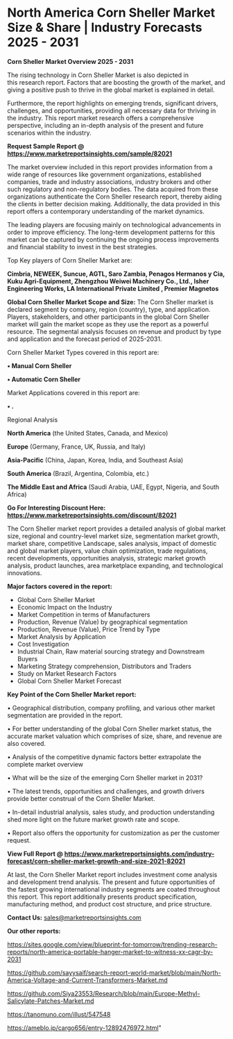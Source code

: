 # North America Corn Sheller Market Size & Share | Industry Forecasts 2025 - 2031

<Strong> Corn Sheller Market Overview 2025 - 2031</strong>

The rising technology in Corn Sheller Market is also depicted in this research report. Factors that are boosting the growth of the market, and giving a positive push to thrive in the global market is explained in detail.

Furthermore, the report highlights on emerging trends, significant drivers, challenges, and opportunities, providing all necessary data for thriving in the industry. This report market research offers a comprehensive perspective, including an in-depth analysis of the present and future scenarios within the industry.

<strong>Request Sample Report @ <a href=https://www.marketreportsinsights.com/sample/82021>https://www.marketreportsinsights.com/sample/82021</a></strong>

The market overview included in this report provides information from a wide range of resources like government organizations, established companies, trade and industry associations, industry brokers and other such regulatory and non-regulatory bodies. The data acquired from these organizations authenticate the Corn Sheller research report, thereby aiding the clients in better decision making. Additionally, the data provided in this report offers a contemporary understanding of the market dynamics.

The leading players are focusing mainly on technological advancements in order to improve efficiency. The long-term development patterns for this market can be captured by continuing the ongoing process improvements and financial stability to invest in the best strategies.

Top Key players of Corn Sheller Market are:

<strong>Cimbria, NEWEEK, Suncue, AGTL, Saro Zambia, Penagos Hermanos y Cia, Kuku Agri-Equipment, Zhengzhou Weiwei Machinery Co., Ltd., Isher Engineering Works, LA International Private Limited , Premier Magnetos</strong>

<strong><b>Global Corn Sheller Market Scope and Size:</b></strong>
The Corn Sheller market is declared segment by company, region (country), type, and application. Players, stakeholders, and other participants in the global Corn Sheller market will gain the market scope as they use the report as a powerful resource. The segmental analysis focuses on revenue and product by type and application and the forecast period of 2025-2031.

Corn Sheller Market Types covered in this report are:

<strong>• Manual Corn Sheller

• Automatic Corn Sheller</strong>

Market Applications covered in this report are:

<strong>• .</strong> 

Regional Analysis

<strong>North America</strong> (the United States, Canada, and Mexico)

<strong>Europe</strong> (Germany, France, UK, Russia, and Italy)

<strong>Asia-Pacific</strong> (China, Japan, Korea, India, and Southeast Asia)

<strong>South America</strong> (Brazil, Argentina, Colombia, etc.)

<strong>The Middle East and Africa</strong> (Saudi Arabia, UAE, Egypt, Nigeria, and South Africa)

<strong>Go For Interesting Discount Here: <a href=https://www.marketreportsinsights.com/discount/82021>https://www.marketreportsinsights.com/discount/82021</a></strong>

The Corn Sheller market report provides a detailed analysis of global market size, regional and country-level market size, segmentation market growth, market share, competitive Landscape, sales analysis, impact of domestic and global market players, value chain optimization, trade regulations, recent developments, opportunities analysis, strategic market growth analysis, product launches, area marketplace expanding, and technological innovations.

<strong><b>Major factors covered in the report:</b></strong>
<ul>
  <li>Global Corn Sheller Market </li>
  <li>Economic Impact on the Industry</li>
  <li>Market Competition in terms of Manufacturers</li>
  <li>Production, Revenue (Value) by geographical segmentation</li>
  <li>Production, Revenue (Value), Price Trend by Type</li>
  <li>Market Analysis by Application</li>
  <li>Cost Investigation</li>
  <li>Industrial Chain, Raw material sourcing strategy and Downstream Buyers</li>
  <li>Marketing Strategy comprehension, Distributors and Traders</li>
  <li>Study on Market Research Factors</li>
  <li>Global Corn Sheller Market Forecast</li>
</ul>

<strong><b>Key Point of the Corn Sheller Market report:</b></strong>

• Geographical distribution, company profiling, and various other market segmentation are provided in the report.

• For better understanding of the global Corn Sheller market status, the accurate market valuation which comprises of size, share, and revenue are also covered.

• Analysis of the competitive dynamic factors better extrapolate the complete market overview

• What will be the size of the emerging Corn Sheller market in 2031?

• The latest trends, opportunities and challenges, and growth drivers provide better construal of the Corn Sheller Market.

• In-detail industrial analysis, sales study, and production understanding shed more light on the future market growth rate and scope.

• Report also offers the opportunity for customization as per the customer request.

<strong><b>View Full Report @ <a href=https://www.marketreportsinsights.com/industry-forecast/corn-sheller-market-growth-and-size-2021-82021>https://www.marketreportsinsights.com/industry-forecast/corn-sheller-market-growth-and-size-2021-82021</a></b></strong>


At last, the Corn Sheller Market report includes investment come analysis and development trend analysis. The present and future opportunities of the fastest growing international industry segments are coated throughout this report. This report additionally presents product specification, manufacturing method, and product cost structure, and price structure.

<strong>Contact Us:</strong>
sales@marketreportsinsights.com

<strong>Our other reports:</strong>

<a href=https://sites.google.com/view/blueprint-for-tomorrow/trending-research-reports/north-america-portable-hanger-market-to-witness-xx-cagr-by-2031>https://sites.google.com/view/blueprint-for-tomorrow/trending-research-reports/north-america-portable-hanger-market-to-witness-xx-cagr-by-2031</a>

<a href=https://github.com/sayysaif/search-report-world-market/blob/main/North-America-Voltage-and-Current-Transformers-Market.md>https://github.com/sayysaif/search-report-world-market/blob/main/North-America-Voltage-and-Current-Transformers-Market.md</a>

<a href=https://github.com/Siya23553/Research/blob/main/Europe-Methyl-Salicylate-Patches-Market.md>https://github.com/Siya23553/Research/blob/main/Europe-Methyl-Salicylate-Patches-Market.md</a>

<a href=https://tanomuno.com/illust/547548>https://tanomuno.com/illust/547548</a>

<a href=https://ameblo.jp/cargo656/entry-12892476972.html>https://ameblo.jp/cargo656/entry-12892476972.html</a>"
